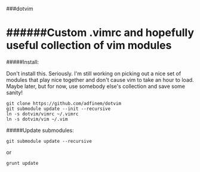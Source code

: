 ###dotvim

######Custom .vimrc and hopefully useful collection of vim modules
======

#####Install:

Don't install this. Seriously. I'm still working on picking out a nice set of modules that play nice together and don't cause vim to take an hour to load. Maybe later, but for now, use somebody else's collection and save some sanity!

```shell 
git clone https://github.com/adfinem/dotvim
git submodule update --init --recursive
ln -s dotvim/vimrc ~/.vimrc
ln -s dotvim/vim ~/.vim
```
#####Update submodules:

```shell
git submodule update --recursive
```
or
```shell
grunt update
```

